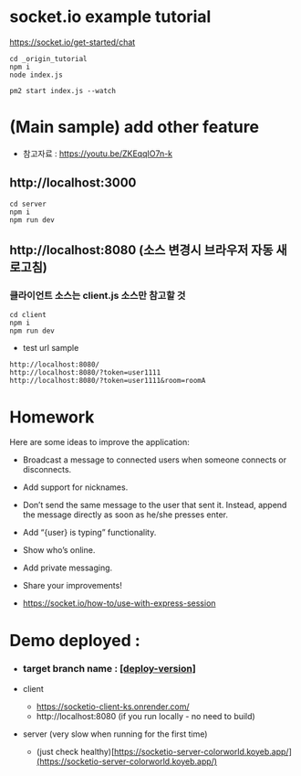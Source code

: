 # socket.io example tutorial  

https://socket.io/get-started/chat  

```
cd _origin_tutorial
npm i
node index.js
```

```
pm2 start index.js --watch
```

# (Main sample) add other feature 

- 참고자료 : https://youtu.be/ZKEqqIO7n-k

## http://localhost:3000
```
cd server
npm i
npm run dev
```

## http://localhost:8080 (소스 변경시 브라우저 자동 새로고침)

### 클라이언트 소스는 client.js 소스만 참고할 것 
```
cd client
npm i
npm run dev
```
- test url sample 
```
http://localhost:8080/
http://localhost:8080/?token=user1111
http://localhost:8080/?token=user1111&room=roomA
```

# Homework

Here are some ideas to improve the application:

- Broadcast a message to connected users when someone connects or disconnects.
- Add support for nicknames.
- Don’t send the same message to the user that sent it. Instead, append the message directly as soon as he/she presses enter.
- Add “{user} is typing” functionality.
- Show who’s online.
- Add private messaging.
- Share your improvements!

- https://socket.io/how-to/use-with-express-session 

# Demo deployed : 
- ### target branch name : [[deploy-version]](https://github.com/ks2colorworld/socketio-sample/tree/deploy-version)
- client
    - https://socketio-client-ks.onrender.com/
    - http://localhost:8080 (if you run locally - no need to build)

- server (very slow when running for the first time)
    - (just check healthy)[https://socketio-server-colorworld.koyeb.app/](https://socketio-server-colorworld.koyeb.app/)

